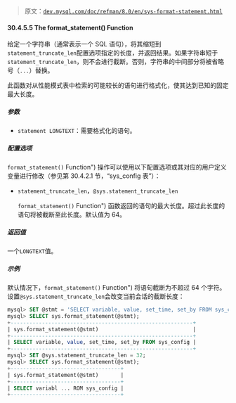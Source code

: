 > 原文：[`dev.mysql.com/doc/refman/8.0/en/sys-format-statement.html`](https://dev.mysql.com/doc/refman/8.0/en/sys-format-statement.html)

#### 30.4.5.5 The format_statement() Function

给定一个字符串（通常表示一个 SQL 语句），将其缩短到`statement_truncate_len`配置选项指定的长度，并返回结果。如果字符串短于`statement_truncate_len`，则不会进行截断。否则，字符串的中间部分将被省略号（`...`）替换。

此函数对从性能模式表中检索的可能较长的语句进行格式化，使其达到已知的固定最大长度。

##### 参数

+   `statement LONGTEXT`：需要格式化的语句。

##### 配置选项

`format_statement()` Function") 操作可以使用以下配置选项或其对应的用户定义变量进行修改（参见第 30.4.2.1 节，“sys_config 表”）：

+   `statement_truncate_len`，`@sys.statement_truncate_len`

    `format_statement()` Function") 函数返回的语句的最大长度。超过此长度的语句将被截断至此长度。默认值为 64。

##### 返回值

一个`LONGTEXT`值。

##### 示例

默认情况下，`format_statement()` Function") 将语句截断为不超过 64 个字符。设置`@sys.statement_truncate_len`会改变当前会话的截断长度：

```sql
mysql> SET @stmt = 'SELECT variable, value, set_time, set_by FROM sys_config';
mysql> SELECT sys.format_statement(@stmt);
+----------------------------------------------------------+
| sys.format_statement(@stmt)                              |
+----------------------------------------------------------+
| SELECT variable, value, set_time, set_by FROM sys_config |
+----------------------------------------------------------+
mysql> SET @sys.statement_truncate_len = 32;
mysql> SELECT sys.format_statement(@stmt);
+-----------------------------------+
| sys.format_statement(@stmt)       |
+-----------------------------------+
| SELECT variabl ... ROM sys_config |
+-----------------------------------+
```
